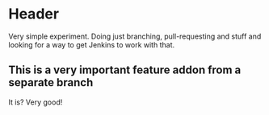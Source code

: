 # Header

Very simple experiment. Doing just branching, pull-requesting and stuff and looking for a way to get Jenkins to work with that.

## This is a very important feature addon from a separate branch

It is? Very good!